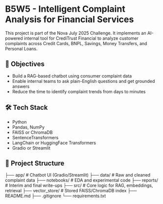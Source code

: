 # B5W5 - Intelligent Complaint Analysis for Financial Services

This project is part of the Nova July 2025 Challenge. It implements an AI-powered internal tool for CrediTrust Financial to analyze customer complaints across Credit Cards, BNPL, Savings, Money Transfers, and Personal Loans.

## 📌 Objectives

- Build a RAG-based chatbot using consumer complaint data
- Enable internal teams to ask plain-English questions and get grounded answers
- Reduce the time to identify complaint trends from days to minutes

## 🛠️ Tech Stack

- Python
- Pandas, NumPy
- FAISS or ChromaDB
- SentenceTransformers
- LangChain or HuggingFace Transformers
- Gradio or Streamlit

## 📁 Project Structure

├── app/ # Chatbot UI (Gradio/Streamlit)
├── data/ # Raw and cleaned complaint data
├── notebooks/ # EDA and experimental code
├── reports/ # Interim and final write-ups
├── src/ # Core logic for RAG, embeddings, retrieval
├── vector_store/ # Stored FAISS/ChromaDB index
├── README.md
├── .gitignore
└── requirements.txt
